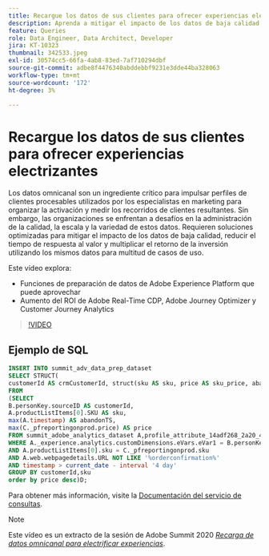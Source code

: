 ```yaml
---
title: Recargue los datos de sus clientes para ofrecer experiencias electrizantes
description: Aprenda a mitigar el impacto de los datos de baja calidad, reducir el tiempo de respuesta al valor y multiplicar el retorno de la inversión utilizando los mismos datos para multitud de casos de uso.
feature: Queries
role: Data Engineer, Data Architect, Developer
jira: KT-10323
thumbnail: 342533.jpeg
exl-id: 30574cc5-66fa-4ab8-83ed-7af710294dbf
source-git-commit: adbe8f4476340abddebbf9231e3dde44ba328063
workflow-type: tm+mt
source-wordcount: '172'
ht-degree: 3%

---
```


# Recargue los datos de sus clientes para ofrecer experiencias electrizantes

Los datos omnicanal son un ingrediente crítico para impulsar perfiles de clientes procesables utilizados por los especialistas en marketing para organizar la activación y medir los recorridos de clientes resultantes. Sin embargo, las organizaciones se enfrentan a desafíos en la administración de la calidad, la escala y la variedad de estos datos. Requieren soluciones optimizadas para mitigar el impacto de los datos de baja calidad, reducir el tiempo de respuesta al valor y multiplicar el retorno de la inversión utilizando los mismos datos para multitud de casos de uso.

Este vídeo explora:

* Funciones de preparación de datos de Adobe Experience Platform que puede aprovechar
* Aumento del ROI de Adobe Real-Time CDP, Adobe Journey Optimizer y Customer Journey Analytics

>[!VIDEO](https://video.tv.adobe.com/v/342533?quality=12&learn=on)

## Ejemplo de SQL

```sql
INSERT INTO summit_adv_data_prep_dataset
SELECT STRUCT(
customerId AS crmCustomerId, struct(sku AS sku, price AS sku_price, abandonTS AS abandonTS) AS abandonBrowse) AS _pfreportingonprod
FROM
(SELECT
B.personKey.sourceID AS customerId,
A.productListItems[0].SKU AS sku,
max(A.timestamp) AS abandonTS,
max(C._pfreportingonprod.price) AS price
FROM summit_adobe_analytics_dataset A,profile_attribute_14adf268_2a20_4dee_bee6_a6b0e34616a9 B,summit_product_dataset C
WHERE A._experience.analytics.customDimensions.eVars.eVar1 = B.personKey.sourceID
AND A.productListItems[0].sku = C._pfreportingonprod.sku
AND A.web.webpagedetails.URL NOT LIKE '%orderconfirmation%'
AND timestamp > current_date - interval '4 day'
GROUP BY customerId,sku
order by price desc)D;
```

Para obtener más información, visite la [Documentación del servicio de consultas](https://experienceleague.adobe.com/docs/experience-platform/query/home.html?lang=es).

>[!NOTE]
>
>Este vídeo es un extracto de la sesión de Adobe Summit 2020 *[Recarga de datos omnicanal para electrificar experiencias](https://business.adobe.com/summit/2022/sessions/recharging-omnichannel-data-for-electrifying-exper-s409.html)*.
